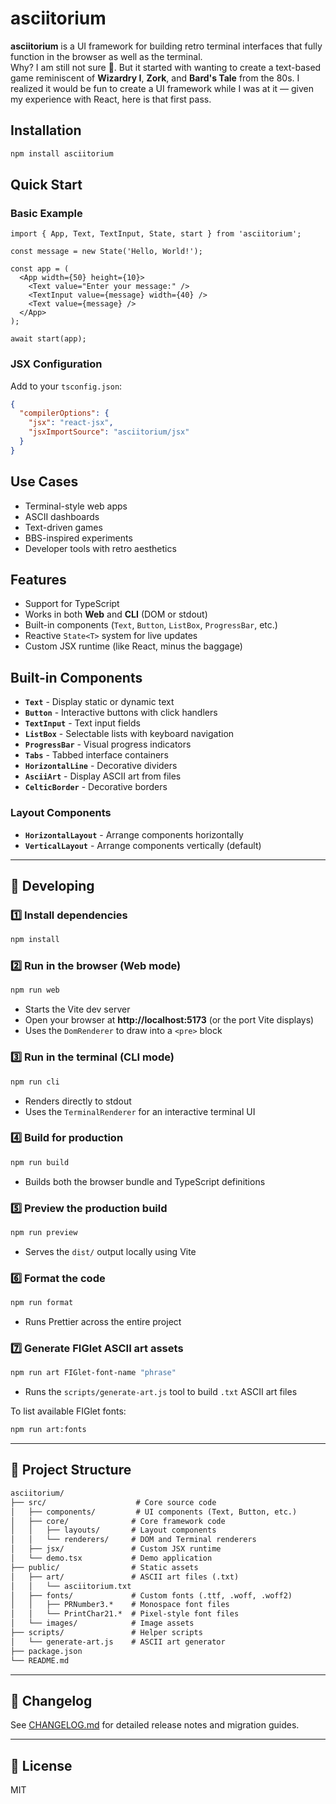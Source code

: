 # asciitorium

**asciitorium** is a UI framework for building retro terminal interfaces that fully function in the browser as well as the terminal.  
Why? I am still not sure 🙂. But it started with wanting to create a text-based game reminiscent of **Wizardry I**, **Zork**, and **Bard's Tale** from the 80s. I realized it would be fun to create a UI framework while I was at it — given my experience with React, here is that first pass.

## Installation

```bash
npm install asciitorium
```

## Quick Start

### Basic Example

```tsx
import { App, Text, TextInput, State, start } from 'asciitorium';

const message = new State('Hello, World!');

const app = (
  <App width={50} height={10}>
    <Text value="Enter your message:" />
    <TextInput value={message} width={40} />
    <Text value={message} />
  </App>
);

await start(app);
```

### JSX Configuration

Add to your `tsconfig.json`:

```json
{
  "compilerOptions": {
    "jsx": "react-jsx",
    "jsxImportSource": "asciitorium/jsx"
  }
}
```

## Use Cases

- Terminal-style web apps
- ASCII dashboards
- Text-driven games
- BBS-inspired experiments
- Developer tools with retro aesthetics

## Features

- Support for TypeScript
- Works in both **Web** and **CLI** (DOM or stdout)
- Built-in components (`Text`, `Button`, `ListBox`, `ProgressBar`, etc.)
- Reactive `State<T>` system for live updates
- Custom JSX runtime (like React, minus the baggage)

## Built-in Components

- **`Text`** - Display static or dynamic text
- **`Button`** - Interactive buttons with click handlers
- **`TextInput`** - Text input fields
- **`ListBox`** - Selectable lists with keyboard navigation
- **`ProgressBar`** - Visual progress indicators
- **`Tabs`** - Tabbed interface containers
- **`HorizontalLine`** - Decorative dividers
- **`AsciiArt`** - Display ASCII art from files
- **`CelticBorder`** - Decorative borders

### Layout Components

- **`HorizontalLayout`** - Arrange components horizontally
- **`VerticalLayout`** - Arrange components vertically (default)

---

## 🚀 Developing

### 1️⃣ Install dependencies

```bash
npm install
```

### 2️⃣ Run in the browser (Web mode)

```bash
npm run web
```

- Starts the Vite dev server
- Open your browser at **http://localhost:5173** (or the port Vite displays)
- Uses the `DomRenderer` to draw into a `<pre>` block

### 3️⃣ Run in the terminal (CLI mode)

```bash
npm run cli
```

- Renders directly to stdout
- Uses the `TerminalRenderer` for an interactive terminal UI

### 4️⃣ Build for production

```bash
npm run build
```

- Builds both the browser bundle and TypeScript definitions

### 5️⃣ Preview the production build

```bash
npm run preview
```

- Serves the `dist/` output locally using Vite

### 6️⃣ Format the code

```bash
npm run format
```

- Runs Prettier across the entire project

### 7️⃣ Generate FIGlet ASCII art assets

```bash
npm run art FIGlet-font-name "phrase"
```

- Runs the `scripts/generate-art.js` tool to build `.txt` ASCII art files

To list available FIGlet fonts:

```bash
npm run art:fonts
```

---

## 📂 Project Structure

```txt
asciitorium/
├── src/                    # Core source code
│   ├── components/         # UI components (Text, Button, etc.)
│   ├── core/              # Core framework code
│   │   ├── layouts/       # Layout components
│   │   └── renderers/     # DOM and Terminal renderers
│   ├── jsx/               # Custom JSX runtime
│   └── demo.tsx           # Demo application
├── public/                # Static assets
│   ├── art/               # ASCII art files (.txt)
│   │   └── asciitorium.txt
│   ├── fonts/             # Custom fonts (.ttf, .woff, .woff2)
│   │   ├── PRNumber3.*    # Monospace font files
│   │   └── PrintChar21.*  # Pixel-style font files
│   └── images/            # Image assets
├── scripts/               # Helper scripts
│   └── generate-art.js    # ASCII art generator
├── package.json
└── README.md
```

---

## 📝 Changelog

See [CHANGELOG.md](../../CHANGELOG.md) for detailed release notes and migration guides.

---

## 📜 License

MIT
